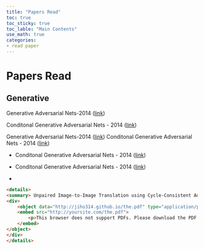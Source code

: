 ```yaml
---
title: "Papers Read"
toc: true
toc_sticky: true
toc_lable: "Main Contents"
use_math: true
categories:
- read paper
---
```




# Papers Read



## Generative

Generative Adversarial Nets-2014 ([link](https://arxiv.org/abs/1406.2661))

Conditonal Generative Adversarial Nets - 2014  ([link](https://arxiv.org/abs/1411.1784))



Generative Adversarial Nets-2014 ([link](https://arxiv.org/abs/1406.2661))
Conditonal Generative Adversarial Nets - 2014  ([link](https://arxiv.org/abs/1411.1784))



- Conditonal Generative Adversarial Nets - 2014  ([link](https://arxiv.org/abs/1411.1784))

- Conditonal Generative Adversarial Nets - 2014  ([link](https://arxiv.org/abs/1411.1784))

- 

  ```html
  <details>
  <summary> Unpaired Image-to-Image Translation using Cycle-Consistent Adversarial Networks </summary>
  <div>
      <object data="http://jiho314.github.io/the.pdf" type="application/pdf" width="700px" height="700px">
      <embed src="http://yoursite.com/the.pdf">
          <p>This browser does not support PDFs. Please download the PDF to view it: <a href="http://yoursite.com/the.pdf">Download PDF</a>.</p>
      </embed>
  </object>
  </div>
  </details>
  ```

